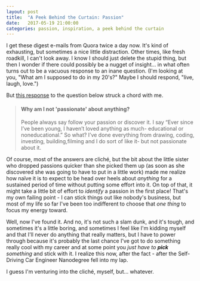```yaml
---
layout: post
title:  "A Peek Behind the Curtain: Passion"
date:   2017-05-19 21:00:00 
categories: passion, inspiration, a peek behind the curtain
---
```


I get these digest e-mails from Quora twice a day now. It's kind of exhausting, but sometimes a nice little distraction. Other times, like fresh roadkill, I can't look away. I know I should just delete the stupid thing, but then I wonder if there could possibly be a nugget of insight... in what often turns out to be a vacuous response to an inane question. (I'm looking at you, "What am I supposed to do in my 20's?" Maybe I should respond, "live, laugh, love.")

But [this response](https://www.quora.com/Why-am-I-not-passionate-about-anything/answer/Arleen-Liu) to the question below struck a chord with me.

> #### Why am I not 'passionate' about anything?
> People always say follow your passion or discover it. I say “Ever since I’ve been young, I haven’t loved anything as much- educational or noneducational.” So what? I’ve done everything from drawing, coding, investing, building,filming and I do sort of like it- but not passionate about it.

Of course, most of the answers are cliché, but the bit about the little sister who dropped passions quicker than she picked them up (as soon as she discovered she was going to have to put in a little work) made me realize how naïve it is to expect to be head over heels about *anything* for a sustained period of time without putting some effort into it. On top of that, it might take a little bit of effort to *identify* a passion in the first place! That's my own failing point - I can stick things out like nobody's business, but most of my life so far I've been too indifferent to choose that *one thing* to focus my energy toward. 

Well, now I've found it. And no, it's not such a slam dunk, and it's tough, and sometimes it's a little boring, and sometimes I feel like I'm kidding myself and that I'll never do anything that really matters, but I have to power through because it's probably the last chance I've got to do something really cool with my career and at some point you *just have to **pick** something* and stick with it. I realize this now, after the fact - after the Self-Driving Car Engineer Nanodegree fell into my lap.

I guess I'm venturing into the cliché, myself, but... whatever. 
